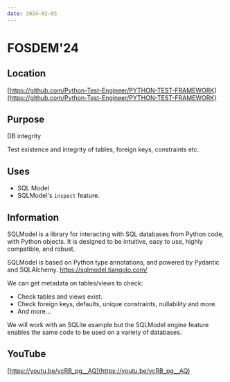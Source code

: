 ```yaml
---
date: 2024-02-03
---
```

# FOSDEM'24

## Location

[https://github.com/Python-Test-Engineer/PYTHON-TEST-FRAMEWORK](https://github.com/Python-Test-Engineer/PYTHON-TEST-FRAMEWORK)

## Purpose

DB integrity

Test existence and integrity of tables, foreign keys, constraints etc.

## Uses

- SQL Model
- SQLModel's `inspect` feature.

## Information

SQLModel is a library for interacting with SQL databases from Python code, with Python objects. It is designed to be intuitive, easy to use, highly compatible, and robust.

SQLModel is based on Python type annotations, and powered by Pydantic and SQLAlchemy. https://sqlmodel.tiangolo.com/

We can get metadata on tables/views to check:

- Check tables and views exist.
- Check foreign keys, defaults, unique constraints, nullability and more.
- And more...

We will work with an SQLite example but the SQLModel engine feature enables the same code to be used on a variety of databases.

## YouTube

[https://youtu.be/vcRB_pg__AQ](https://youtu.be/vcRB_pg__AQ)